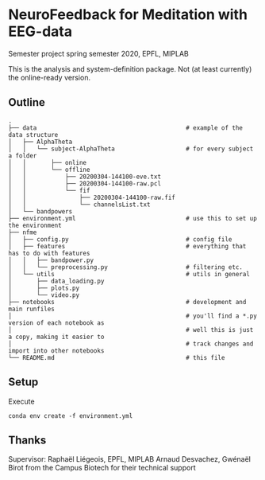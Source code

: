 # NeuroFeedback for Meditation with EEG-data

Semester project spring semester 2020, EPFL, MIPLAB

This is the analysis and system-definition package. Not (at least currently) the online-ready
version.

## Outline

```
.
├── data                                          # example of the data structure
│   ├── AlphaTheta
│   │   └── subject-AlphaTheta                    # for every subject a folder
│   │       ├── online
│   │       └── offline
│   │           ├── 20200304-144100-eve.txt
│   │           ├── 20200304-144100-raw.pcl
│   │           └── fif
│   │               ├── 20200304-144100-raw.fif
│   │               └── channelsList.txt
│   └── bandpowers
├── environment.yml                               # use this to set up the environment
├── nfme
│   ├── config.py                                 # config file
│   ├── features                                  # everything that has to do with features
│   │   ├── bandpower.py
│   │   └── preprocessing.py                      # filtering etc.
│   └── utils                                     # utils in general
│       ├── data_loading.py
│       ├── plots.py
│       └── video.py
├── notebooks                                     # development and main runfiles
│                                                 # you'll find a *.py version of each notebook as
│                                                 # well this is just a copy, making it easier to
│                                                 # track changes and import into other notebooks
└── README.md                                     # this file
```

## Setup

Execute

```
conda env create -f environment.yml
```

## Thanks

Supervisor: Raphaël Liégeois, EPFL, MIPLAB
Arnaud Desvachez, Gwénaël Birot from the Campus Biotech for their technical support
